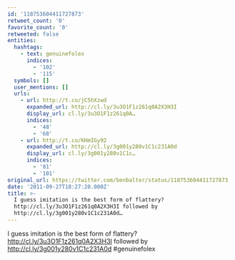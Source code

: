 ```yaml
---
id: '118753604411727873'
retweet_count: '0'
favorite_count: '0'
retweeted: false
entities:
  hashtags:
    - text: genuinefolex
      indices:
        - '102'
        - '115'
  symbols: []
  user_mentions: []
  urls:
    - url: http://t.co/jC5hXzwd
      expanded_url: http://cl.ly/3u3O1F1z261q0A2X3H3I
      display_url: cl.ly/3u3O1F1z261q0A…
      indices:
        - '48'
        - '68'
    - url: http://t.co/KHmIGy92
      expanded_url: http://cl.ly/3g001y280v1C1c231A0d
      display_url: cl.ly/3g001y280v1C1c…
      indices:
        - '81'
        - '101'
original_url: https://twitter.com/benbalter/status/118753604411727873
date: '2011-09-27T18:27:20.000Z'
title: >-
  I guess imitation is the best form of flattery?
  http://cl.ly/3u3O1F1z261q0A2X3H3I followed by
  http://cl.ly/3g001y280v1C1c231A0d…
---
```


I guess imitation is the best form of flattery? http://cl.ly/3u3O1F1z261q0A2X3H3I followed by http://cl.ly/3g001y280v1C1c231A0d #genuinefolex